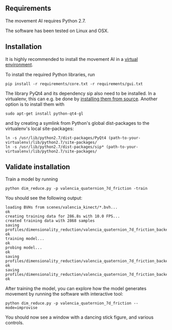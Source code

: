 ## Requirements

The movement AI requires Python 2.7.

The software has been tested on Linux and OSX.

## Installation
It is highly recommended to install the movement AI in a [virtual environment](https://pypi.org/project/virtualenv/).

To install the required Python libraries, run
```
pip install -r requirements/core.txt -r requirements/gui.txt
```

The library PyQt4 and its dependency sip also need to be installed. In a virtualenv, this can e.g. be done by [installing them from source](https://www.riverbankcomputing.com/static/Docs/PyQt4/installation.html#installing-pyqt4). Another option is to install them with
  
```
sudo apt-get install python-qt4-gl
```

and by creating a symlink from Python's global dist-packages to the virtualenv's local site-packages:
```
ln -s /usr/lib/python2.7/dist-packages/PyQt4 (path-to-your-virtualenv)/lib/python2.7/site-packages/
ln -s /usr/lib/python2.7/dist-packages/sip* (path-to-your-virtualenv)/lib/python2.7/site-packages/
```

## Validate installation
Train a model by running
```
python dim_reduce.py -p valencia_quaternion_7d_friction -train
```

You should see the following output:

```
loading BVHs from scenes/valencia_kinect/*.bvh...
ok
creating training data for 286.8s with 10.0 FPS...
created training data with 2868 samples
saving profiles/dimensionality_reduction/valencia_quaternion_7d_friction_backend_only.data...
ok
training model...
ok
probing model...
ok
saving profiles/dimensionality_reduction/valencia_quaternion_7d_friction_backend_only.model...
ok
saving profiles/dimensionality_reduction/valencia_quaternion_7d_friction_backend_only.entity.model...
ok
```

After training the model, you can explore how the model generates movement by running the software with interactive tool: 
```
python dim_reduce.py -p valencia_quaternion_7d_friction --mode=improvise
```

You should now see a window with a dancing stick figure, and various controls.
